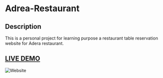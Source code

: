 # Adrea-Restaurant

## Description

This is a personal project for learning purpose a restaurant table reservation website for Adera restaurant.

## <a href="https://adrea-restaurant-website.vercel.app/" target="_blank">LIVE DEMO</a>

![Website](https://github.com/Denver44/html-css-and-advancedcss-tutorials-with-projects/blob/main/3.Projects/AdreaRestaurantWebPage/Images/Mockup%20Example%20-%20Project%201.jpg "Website")
